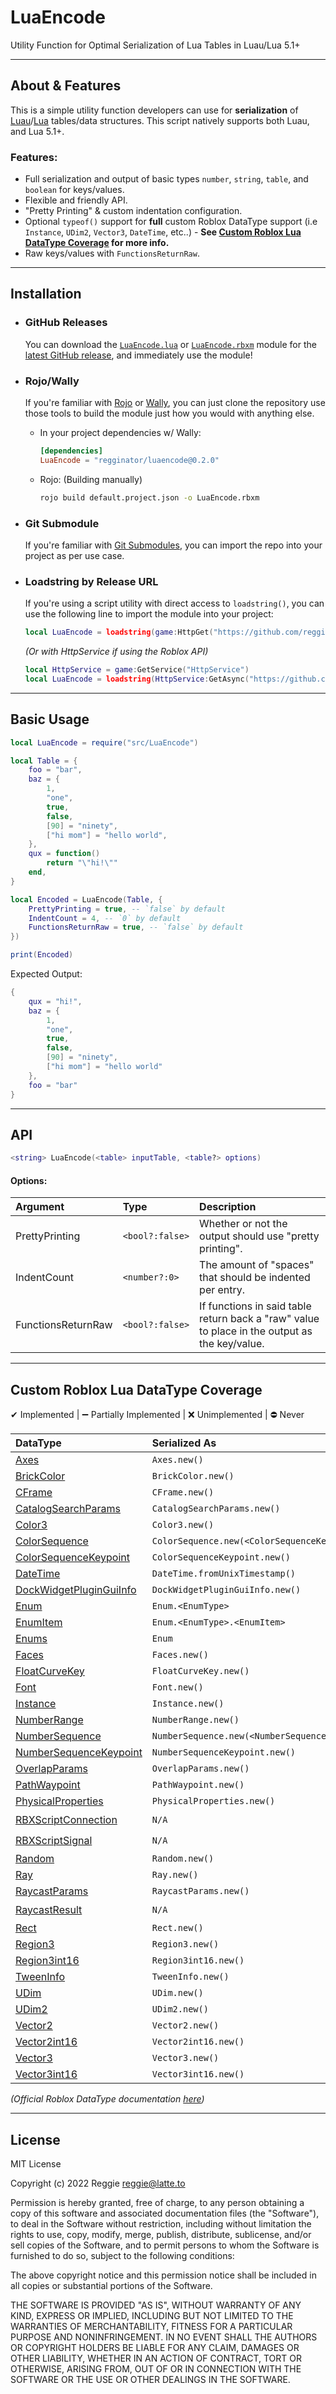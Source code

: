 # LuaEncode
Utility Function for Optimal Serialization of Lua Tables in Luau/Lua 5.1+

___

## About & Features
This is a simple utility function developers can use for **serialization** of [Luau](https://luau-lang.org)/[Lua](https://lua.org) tables/data structures. This script natively supports both Luau, and Lua 5.1+.

### Features:
- Full serialization and output of basic types `number`, `string`, `table`, and `boolean` for keys/values.
- Flexible and friendly API.
- "Pretty Printing" & custom indentation configuration.
- Optional `typeof()` support for **full** custom Roblox DataType support (i.e `Instance`, `UDim2`, `Vector3`, `DateTime`, etc..) - **See [Custom Roblox Lua DataType Coverage](#custom-roblox-lua-datatype-coverage) for more info.**
- Raw keys/values with `FunctionsReturnRaw`.

___

## Installation
- ### GitHub Releases
    You can download the [`LuaEncode.lua`](https://github.com/regginator/LuaEncode/releases/latest/download/LuaEncode.lua) or [`LuaEncode.rbxm`](https://github.com/regginator/LuaEncode/releases/latest/download/LuaEncode.rbxm) module for the [latest GitHub release](https://github.com/regginator/LuaEncode/releases/latest), and immediately use the module!
- ### Rojo/Wally
    If you're familiar with [Rojo](https://rojo.space) or [Wally](https://wally.run), you can just clone the repository use those tools to build the module just how you would with anything else.

    - In your project dependencies w/ Wally:
        ```toml
        [dependencies]
        LuaEncode = "regginator/luaencode@0.2.0"
        ```
    - Rojo: (Building manually)
        ```sh
        rojo build default.project.json -o LuaEncode.rbxm
        ```
- ### Git Submodule
    If you're familiar with [Git Submodules](https://gist.github.com/gitaarik/8735255), you can import the repo into your project as per use case.
- ### Loadstring by Release URL
    If you're using a script utility with direct access to `loadstring()`, you can use the following line to import the module into your project:
    ```lua
    local LuaEncode = loadstring(game:HttpGet("https://github.com/regginator/LuaEncode/releases/latest/download/LuaEncode.lua"))()
    ```
    *(Or with HttpService if using the Roblox API)*
    ```lua
    local HttpService = game:GetService("HttpService")
    local LuaEncode = loadstring(HttpService:GetAsync("https://github.com/regginator/LuaEncode/releases/latest/download/LuaEncode.lua"))()
    ```


___

## Basic Usage
```lua
local LuaEncode = require("src/LuaEncode")

local Table = {
    foo = "bar",
    baz = {
        1,
        "one",
        true,
        false,
        [90] = "ninety",
        ["hi mom"] = "hello world",
    },
    qux = function()
        return "\"hi!\""
    end,
}

local Encoded = LuaEncode(Table, {
    PrettyPrinting = true, -- `false` by default
    IndentCount = 4, -- `0` by default
    FunctionsReturnRaw = true, -- `false` by default
})

print(Encoded)
```

Expected Output:
```lua
{
    qux = "hi!",
    baz = {
        1,
        "one",
        true,
        false,
        [90] = "ninety",
        ["hi mom"] = "hello world"
    },
    foo = "bar"
}
```

___

## API
```lua
<string> LuaEncode(<table> inputTable, <table?> options)
```

#### Options:
| Argument           | Type              | Description                         |
|:-------------------|:------------------|:------------------------------------|
| PrettyPrinting     | `<bool?:false>`  | Whether or not the output should use "pretty printing". |
| IndentCount        | `<number?:0>`    | The amount of "spaces" that should be indented per entry. |
| FunctionsReturnRaw | `<bool?:false>`  | If functions in said table return back a "raw" value to place in the output as the key/value. |

___

## Custom Roblox Lua DataType Coverage
✔ Implemented | ➖ Partially Implemented | ❌ Unimplemented | ⛔ Never

| DataType                                                                                                      | Serialized As                                     | Implemented |
|:--------------------------------------------------------------------------------------------------------------|:--------------------------------------------------|:-----------:|
| [Axes](https://create.roblox.com/docs/reference/engine/datatypes/Axes)                                        | `Axes.new()`                                      | ✔ |
| [BrickColor](https://create.roblox.com/docs/reference/engine/datatypes/BrickColor)                            | `BrickColor.new()`                                | ✔ |
| [CFrame](https://create.roblox.com/docs/reference/engine/datatypes/CFrame)                                    | `CFrame.new()`                                    | ✔ |
| [CatalogSearchParams](https://create.roblox.com/docs/reference/engine/datatypes/CatalogSearchParams)          | `CatalogSearchParams.new()`                       | ✔ |
| [Color3](https://create.roblox.com/docs/reference/engine/datatypes/Color3)                                    | `Color3.new()`                                    | ✔ |
| [ColorSequence](https://create.roblox.com/docs/reference/engine/datatypes/ColorSequence)                      | `ColorSequence.new(<ColorSequenceKeypoints>)`     | ✔ |
| [ColorSequenceKeypoint](https://create.roblox.com/docs/reference/engine/datatypes/ColorSequenceKeypoint)      | `ColorSequenceKeypoint.new()`                     | ✔ |
| [DateTime](https://create.roblox.com/docs/reference/engine/datatypes/DateTime)                                | `DateTime.fromUnixTimestamp()`                    | ✔ |
| [DockWidgetPluginGuiInfo](https://create.roblox.com/docs/reference/engine/datatypes/DockWidgetPluginGuiInfo)  | `DockWidgetPluginGuiInfo.new()`                   | ❌ |
| [Enum](https://create.roblox.com/docs/reference/engine/datatypes/Enum)                                        | `Enum.<EnumType>`                                 | ✔ |
| [EnumItem](https://create.roblox.com/docs/reference/engine/datatypes/EnumItem)                                | `Enum.<EnumType>.<EnumItem>`                      | ✔ |
| [Enums](https://create.roblox.com/docs/reference/engine/datatypes/Enums)                                      | `Enum`                                            | ✔ |
| [Faces](https://create.roblox.com/docs/reference/engine/datatypes/Faces)                                      | `Faces.new()`                                     | ✔ |
| [FloatCurveKey](https://create.roblox.com/docs/reference/engine/datatypes/FloatCurveKey)                      | `FloatCurveKey.new()`                             | ✔ |
| [Font](https://create.roblox.com/docs/reference/engine/datatypes/Font)                                        | `Font.new()`                                      | ✔ |
| [Instance](https://create.roblox.com/docs/reference/engine/datatypes/Instance)                                | `Instance.new()`                                  | ➖ |
| [NumberRange](https://create.roblox.com/docs/reference/engine/datatypes/NumberRange)                          | `NumberRange.new()`                               | ✔ |
| [NumberSequence](https://create.roblox.com/docs/reference/engine/datatypes/NumberSequence)                    | `NumberSequence.new(<NumberSequenceKeypoints>)`   | ✔ |
| [NumberSequenceKeypoint](https://create.roblox.com/docs/reference/engine/datatypes/NumberSequenceKeypoint)    | `NumberSequenceKeypoint.new()`                    | ✔ |
| [OverlapParams](https://create.roblox.com/docs/reference/engine/datatypes/OverlapParams)                      | `OverlapParams.new()`                             | ✔ |
| [PathWaypoint](https://create.roblox.com/docs/reference/engine/datatypes/PathWaypoint)                        | `PathWaypoint.new()`                              | ✔ |
| [PhysicalProperties](https://create.roblox.com/docs/reference/engine/datatypes/PhysicalProperties)            | `PhysicalProperties.new()`                        | ✔ |
| [RBXScriptConnection](https://create.roblox.com/docs/reference/engine/datatypes/RBXScriptConnection)          | `N/A`                                             | ⛔ |
| [RBXScriptSignal](https://create.roblox.com/docs/reference/engine/datatypes/RBXScriptSignal)                  | `N/A`                                             | ⛔ |
| [Random](https://create.roblox.com/docs/reference/engine/datatypes/Random)                                    | `Random.new()`                                    | ✔ |
| [Ray](https://create.roblox.com/docs/reference/engine/datatypes/Ray#summary-constructors)                     | `Ray.new()`                                       | ✔ |
| [RaycastParams](https://create.roblox.com/docs/reference/engine/datatypes/RaycastParams)                      | `RaycastParams.new()`                             | ✔ |
| [RaycastResult](https://create.roblox.com/docs/reference/engine/datatypes/RaycastResult)                      | `N/A`                                             | ⛔ |
| [Rect](https://create.roblox.com/docs/reference/engine/datatypes/Rect#summary-constructors)                   | `Rect.new()`                                      | ✔ |
| [Region3](https://create.roblox.com/docs/reference/engine/datatypes/Region3)                                  | `Region3.new()`                                   | ✔ |
| [Region3int16](https://create.roblox.com/docs/reference/engine/datatypes/Region3int16)                        | `Region3int16.new()`                              | ✔ |
| [TweenInfo](https://create.roblox.com/docs/reference/engine/datatypes/TweenInfo)                              | `TweenInfo.new()`                                 | ✔ |
| [UDim](https://create.roblox.com/docs/reference/engine/datatypes/UDim)                                        | `UDim.new()`                                      | ✔ |
| [UDim2](https://create.roblox.com/docs/reference/engine/datatypes/UDim2)                                      | `UDim2.new()`                                     | ✔ |
| [Vector2](https://create.roblox.com/docs/reference/engine/datatypes/Vector2)                                  | `Vector2.new()`                                   | ✔ |
| [Vector2int16](https://create.roblox.com/docs/reference/engine/datatypes/Vector2int16)                        | `Vector2int16.new()`                              | ✔ |
| [Vector3](https://create.roblox.com/docs/reference/engine/datatypes/Vector3)                                  | `Vector3.new()`                                   | ✔ |
| [Vector3int16](https://create.roblox.com/docs/reference/engine/datatypes/Vector3int16)                        | `Vector3int16.new()`                              | ✔ |

*(Official Roblox DataType documentation [here](https://create.roblox.com/docs/reference/engine/datatypes))*

___

## License
MIT License

Copyright (c) 2022 Reggie <reggie@latte.to>

Permission is hereby granted, free of charge, to any person obtaining a copy
of this software and associated documentation files (the "Software"), to deal
in the Software without restriction, including without limitation the rights
to use, copy, modify, merge, publish, distribute, sublicense, and/or sell
copies of the Software, and to permit persons to whom the Software is
furnished to do so, subject to the following conditions:

The above copyright notice and this permission notice shall be included in all
copies or substantial portions of the Software.

THE SOFTWARE IS PROVIDED "AS IS", WITHOUT WARRANTY OF ANY KIND, EXPRESS OR
IMPLIED, INCLUDING BUT NOT LIMITED TO THE WARRANTIES OF MERCHANTABILITY,
FITNESS FOR A PARTICULAR PURPOSE AND NONINFRINGEMENT. IN NO EVENT SHALL THE
AUTHORS OR COPYRIGHT HOLDERS BE LIABLE FOR ANY CLAIM, DAMAGES OR OTHER
LIABILITY, WHETHER IN AN ACTION OF CONTRACT, TORT OR OTHERWISE, ARISING FROM,
OUT OF OR IN CONNECTION WITH THE SOFTWARE OR THE USE OR OTHER DEALINGS IN THE
SOFTWARE.
